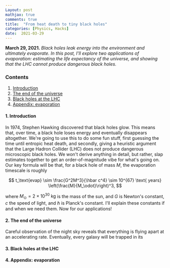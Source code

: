 ```yaml
---
Layout: post
mathjax: true
comments: true
title:  "From heat death to tiny black holes"
categories: [Physics, Hacks]
date:  2021-03-29
---
```


**March 29, 2021.** *Black holes leak energy into the environment and
  ultimately evaporate. In this post, I'll explore two applications of
  evaporation: estimating the life expectancy of the universe, and
  showing that the LHC cannot produce dangerous black holes.*

### Contents

1. <a href="#sec-1">Introduction</a>
2. <a href="#sec-2">The end of the universe</a>
3. <a href="#sec-3">Black holes at the LHC</a>
4. <a href="#sec-A">Appendix: evaporation</a>

#### 1. Introduction<a id="sec-1" name="sec-1"></a>

In 1974, Stephen Hawking discovered that black holes glow.
This means that, over time, a black hole loses energy and eventually
disappears altogether.
We're going to use this to do some fun stuff, first guessing the
time until entropic heat death, and secondly, giving a heuristic
argument that the Large Hadron Collider (LHC) does not produce
dangerous microscopic black holes.
We won't derive anything in detail, but rather, slap estimates together
to get an order-of-magnitude vibe for what's going on.
Our key formula will be that, for a black hole of mass $M$, the
evaporation timescale is roughly

$$
t_\text{evap} \sim \frac{G^2M^3}{\hbar c^4} \sim 10^{67} \text{ years}
\left(\frac{M}{M_\odot}\right)^3,
$$

where $M_\odot = 2\times 10^{30} \text{ kg}$ is the mass of the sun,
and $G$ is Newton's constant, $c$ the speed of light, and $\hbar$ is
Planck's constant. I'll explain these constants if and when we need
them.
Now for our applications!

#### 2. The end of the universe<a id="sec-2" name="sec-2"></a>

Careful observation of the night sky reveals that everything is flying
apart at an accelerating rate. Eventually, every galaxy will be
trapped in its 

#### 3. Black holes at the LHC<a id="sec-3" name="sec-3"></a>

#### 4. Appendix: evaporation<a id="sec-4" name="sec-4"></a>
